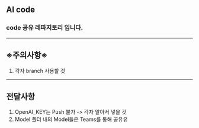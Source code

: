 ## **AI code**
### code 공유 레파지토리 입니다.
---
## **※주의사항※**
1. 각자 branch 사용할 것
---
## **전달사항**
1. OpenAI_KEY는 Push 불가 -> 각자 알아서 넣을 것
2. Model 폴더 내의 Model들은 Teams를 통해 공유유
